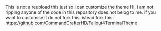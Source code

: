 This is not a reupload this just so i can customize the theme
Hi, i am not ripping anyone of the code in this repository does not belog to me.
if you want to customise it do not fork this. istead fork this: https://github.com/CommandCrafterHD/Fallout4TerminalTheme
